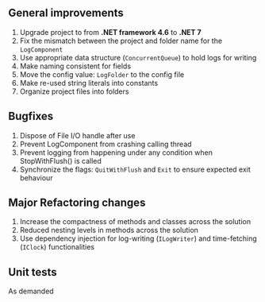 ## General improvements
1. Upgrade project to from **.NET framework 4.6** to **.NET 7**
2. Fix the mismatch between the project and folder name for the `LogComponent`
3. Use appropriate data structure (`ConcurrentQueue`) to hold logs for writing
4. Make naming consistent for fields
5. Move the config value: `LogFolder` to the config file
6. Make re-used string literals into constants
7. Organize project files into folders

## Bugfixes
1. Dispose of File I/O handle after use
2. Prevent LogComponent from crashing calling thread
3. Prevent logging from happening under any condition when StopWithFlush() is called
4. Synchronize the flags: `QuitWithFlush` and `Exit` to ensure expected exit behaviour

## Major Refactoring changes
1. Increase the compactness of methods and classes across the solution
2. Reduced nesting levels in methods across the solution
3. Use dependency injection for log-writing (`ILogWriter`) and time-fetching (`IClock`) functionalities

 ## Unit tests
 As demanded
